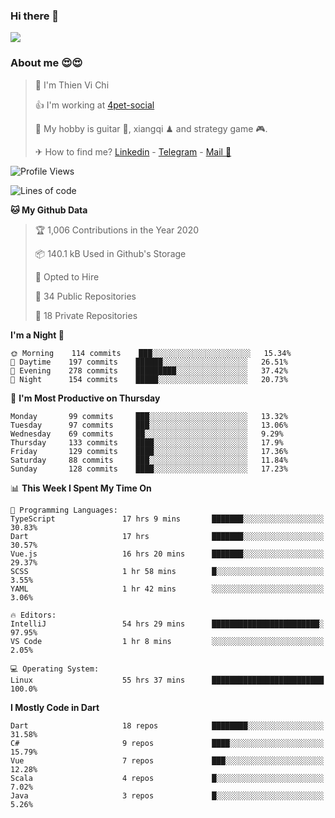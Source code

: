 ### Hi there 👋
![](https://media1.tenor.com/images/9aa4aee77151757a310fcdb4b8fd2a0a/tenor.gif?itemid=12671405)

### About me 😍😍

> 🙎 I'm Thien Vi Chi
> 
> 👍 I'm working at [4pet-social](https://github.com/4pet-social)
>
> 🥞 My hobby is guitar 🎸, xiangqi ♟ and strategy game 🎮.
> 
> ✈ How to find me? [Linkedin](https://www.linkedin.com/in/tvc12/) - [Telegram](https://t.me/yeutham212) - [Mail 📧](mailto:meomeocf98@gmail.com)
> 

<!--START_SECTION:waka-->
![Profile Views](http://img.shields.io/badge/Profile%20Views-3-blue)

![Lines of code](https://img.shields.io/badge/From%20Hello%20World%20I%27ve%20Written-6.8%20million%20lines%20of%20code-blue)

**🐱 My Github Data** 

> 🏆 1,006 Contributions in the Year 2020
 > 
> 📦 140.1 kB Used in Github's Storage 
 > 
> 💼 Opted to Hire
 > 
> 📜 34 Public Repositories
 > 
> 🔑 18 Private Repositories 

**I'm a Night 🦉** 

```text
🌞 Morning    114 commits    ███░░░░░░░░░░░░░░░░░░░░░░   15.34% 
🌆 Daytime    197 commits    ██████░░░░░░░░░░░░░░░░░░░   26.51% 
🌃 Evening    278 commits    █████████░░░░░░░░░░░░░░░░   37.42% 
🌙 Night      154 commits    █████░░░░░░░░░░░░░░░░░░░░   20.73%

```
📅 **I'm Most Productive on Thursday** 

```text
Monday       99 commits     ███░░░░░░░░░░░░░░░░░░░░░░   13.32% 
Tuesday      97 commits     ███░░░░░░░░░░░░░░░░░░░░░░   13.06% 
Wednesday    69 commits     ██░░░░░░░░░░░░░░░░░░░░░░░   9.29% 
Thursday     133 commits    ████░░░░░░░░░░░░░░░░░░░░░   17.9% 
Friday       129 commits    ████░░░░░░░░░░░░░░░░░░░░░   17.36% 
Saturday     88 commits     ███░░░░░░░░░░░░░░░░░░░░░░   11.84% 
Sunday       128 commits    ████░░░░░░░░░░░░░░░░░░░░░   17.23%

```


📊 **This Week I Spent My Time On** 

```text
💬 Programming Languages: 
TypeScript               17 hrs 9 mins       ███████░░░░░░░░░░░░░░░░░░   30.83% 
Dart                     17 hrs              ███████░░░░░░░░░░░░░░░░░░   30.57% 
Vue.js                   16 hrs 20 mins      ███████░░░░░░░░░░░░░░░░░░   29.37% 
SCSS                     1 hr 58 mins        █░░░░░░░░░░░░░░░░░░░░░░░░   3.55% 
YAML                     1 hr 42 mins        ░░░░░░░░░░░░░░░░░░░░░░░░░   3.06%

🔥 Editors: 
IntelliJ                 54 hrs 29 mins      ████████████████████████░   97.95% 
VS Code                  1 hr 8 mins         ░░░░░░░░░░░░░░░░░░░░░░░░░   2.05%

💻 Operating System: 
Linux                    55 hrs 37 mins      █████████████████████████   100.0%

```

**I Mostly Code in Dart** 

```text
Dart                     18 repos            ████████░░░░░░░░░░░░░░░░░   31.58% 
C#                       9 repos             ████░░░░░░░░░░░░░░░░░░░░░   15.79% 
Vue                      7 repos             ███░░░░░░░░░░░░░░░░░░░░░░   12.28% 
Scala                    4 repos             █░░░░░░░░░░░░░░░░░░░░░░░░   7.02% 
Java                     3 repos             █░░░░░░░░░░░░░░░░░░░░░░░░   5.26%

```



<!--END_SECTION:waka-->